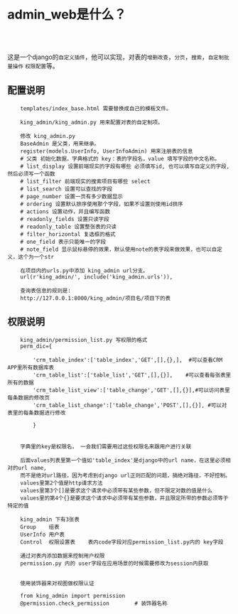 admin_web是什么？
====
<br>
<br>

这是一个django的`自定义插件`，他可以实现，对表的`增删改查`，`分页`，`搜索`，`自定制批量操作` `权限配置`等。
<br>

配置说明
------- 
		templates/index_base.html 需要替换成自己的模板文件。
		
		king_admin/king_admin.py 用来配置对表的自定制项。
                
		修改 king_admin.py
		BaseAdmin 是父类，用来继承。
		register(models.UserInfo, UserInfoAdmin) 用来注册表的信息
		# 父类 初始化数据，字典格式的 key：表的字段名，value 填写字段的中文名称。
		# list_display 设置前端现实的字段有哪些 必须填写id, 也可以填写自定义的字段,然后必须写一个函数
		# list_filter 前端现实的搜索项目有哪些 select
		# list_search 设置可以查找的字段
		# page_number 设置一页有多少数据显示
		# ordering 设置默认排序使用那个字段，如果不设置则使用id排序
		# actions 设置动作，并且编写函数
		# readonly_fields 设置只读字段
		# readonly_table 设置整张表的只读
		# filter_horizontal 复选框的格式
		# one_field 表示只能唯一的字段
		# note_field 显示鼠标悬停的效果，默认使用note的表字段来做效果，也可以自定义，这个为一个str

		在项目内的urls.py中添加 king_admin url分支。
		url(r'king_admin/', include('king_admin.urls')),

		查询表信息的规则是:
		http://127.0.0.1:8000/king_admin/项目名/项目下的表


权限说明
-------
		king_admin/permission_list.py 写权限的格式
		perm_dic={
		 
		    'crm_table_index':['table_index','GET',[],{},],  #可以查看CRM APP里所有数据库表
		    'crm_table_list':['table_list','GET',[],{}],    #可以查看每张表里所有的数据
		    'crm_table_list_view':['table_change','GET',[],{}],#可以访问表里每条数据的修改页
		    'crm_table_list_change':['table_change','POST',[],{}], #可以对表里的每条数据进行修改
		 
		    }
		　　
		
		字典里的key是权限名， 一会我们需要用过这些权限名来跟用户进行关联
		
		后面values列表里第一个值如'table_index'是django中的url name，在这里必须相对的url name,
		而不是绝对url路径，因为考虑到django url正则匹配的问题，搞绝对路径，不好控制。 
		values里第2个值是http请求方法
		values里第3个[]是要求这个请求中必须带有某些参数，但不限定对数的值是什么
		values里的第4个{}是要求这个请求中必须带有某些参数，并且限定所带的参数必须等于特定的值

		king_admin 下有3张表
		Group    组表
		UserInfo 用户表
		Control  权限设置表    表内code字段对应permission_list.py内的 key字段

		通过对表内添加数据来控制用户权限
		permission.py 内的 user字段在应用场景的时候需要修改为session内获取


		使用装饰器来对视图做权限认证

		from king_admin import permission
		@permission.check_permission		# 装饰器名称
